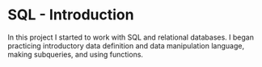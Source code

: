 # SQL - Introduction
In this project I started to work with SQL and relational
databases. I began practicing introductory data definition and data
manipulation language, making subqueries, and using functions.

